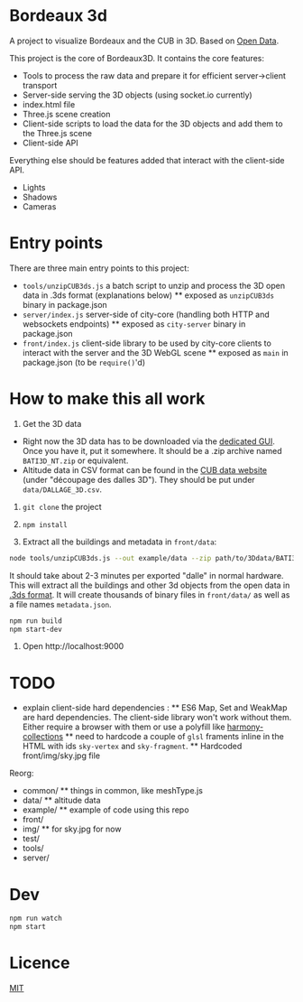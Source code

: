 # Bordeaux 3d

A project to visualize Bordeaux and the CUB in 3D. Based on [Open Data](http://data.lacub.fr/data.php?themes=1&layer=344).

This project is the core of Bordeaux3D.
It contains the core features:
* Tools to process the raw data and prepare it for efficient server->client transport
* Server-side serving the 3D objects (using socket.io currently)
* index.html file
* Three.js scene creation
* Client-side scripts to load the data for the 3D objects and add them to the Three.js scene
* Client-side API


Everything else should be features added that interact with the client-side API.
* Lights
* Shadows
* Cameras


# Entry points

There are three main entry points to this project:
* `tools/unzipCUB3ds.js` a batch script to unzip and process the 3D open data in .3ds format (explanations below)
** exposed as `unzipCUB3ds` binary in package.json
* `server/index.js` server-side of city-core (handling both HTTP and websockets endpoints)
** exposed as `city-server` binary in package.json
* `front/index.js` client-side library to be used by city-core clients to interact with the server and the 3D WebGL scene
** exposed as `main` in package.json (to be `require()`'d)


# How to make this all work

1. Get the 3D data

* Right now the 3D data has to be downloaded via the [dedicated GUI](http://data.lacub.fr/graphic_downloader.php?layer=344&format=76). Once you have it, put it somewhere. It should be a .zip archive named `BATI3D_NT.zip` or equivalent.
* Altitude data in CSV format can be found in the [CUB data website](http://data.lacub.fr/data.php?themes=1&layer=344) (under "découpage des dalles 3D"). They should be put under `data/DALLAGE_3D.csv`.

1. `git clone` the project
1. `npm install`

1. Extract all the buildings and metadata in `front/data`:

```bash
node tools/unzipCUB3ds.js --out example/data --zip path/to/3Ddata/BATI3D_NT.zip
```

It should take about 2-3 minutes per exported "dalle" in normal hardware. This will extract all the buildings and other 3d objects from the open data in [.3ds format](http://en.wikipedia.org/wiki/.3ds). It will create thousands of binary files in `front/data/` as well as a file names `metadata.json`.

```bash
npm run build
npm start-dev
```

1. Open http://localhost:9000

# TODO 

* explain client-side hard dependencies :
** ES6 Map, Set and WeakMap are hard dependencies. The client-side library won't work without them.
Either require a browser with them or use a polyfill like [harmony-collections](https://github.com/Benvie/harmony-collections)
** need to hardcode a couple of `glsl` framents inline in the HTML with ids `sky-vertex` and `sky-fragment`.
** Hardcoded front/img/sky.jpg file

Reorg:
* common/
** things in common, like meshType.js
* data/
** altitude data
* example/
** example of code using this repo
* front/
* img/
** for sky.jpg for now
* test/
* tools/
* server/





# Dev

```bash
npm run watch
npm start
```

# Licence

[MIT](LICENCE)
